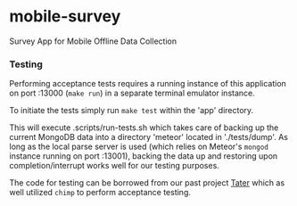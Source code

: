 # mobile-survey
Survey App for Mobile Offline Data Collection

### Testing

Performing acceptance tests requires a running instance of this application
on port :13000 (`make run`) in a separate terminal emulator instance.

To initiate the tests simply run `make test` within the 'app' directory.

This will execute .scripts/run-tests.sh which takes care of backing up
the current MongoDB data into a directory 'meteor' located in './tests/dump'.
As long as the local parse server is used (which relies on Meteor's
`mongod` instance running on port :13001), backing the data up and restoring
upon completion/interrupt works well for our testing purposes.

The code for testing can be borrowed from our past project
[Tater](https://github.com/ecohealthalliance/tater) which as well
utilized `chimp` to perform acceptance testing.

